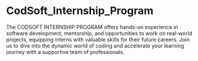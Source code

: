 # CodSoft_Internship_Program
The CODSOFT INTERNSHIP PROGRAM offers hands-on experience in software development, mentorship, and opportunities to work on real-world projects, equipping interns with valuable skills for their future careers. Join us to dive into the dynamic world of coding and accelerate your learning journey with a supportive team of professionals.

